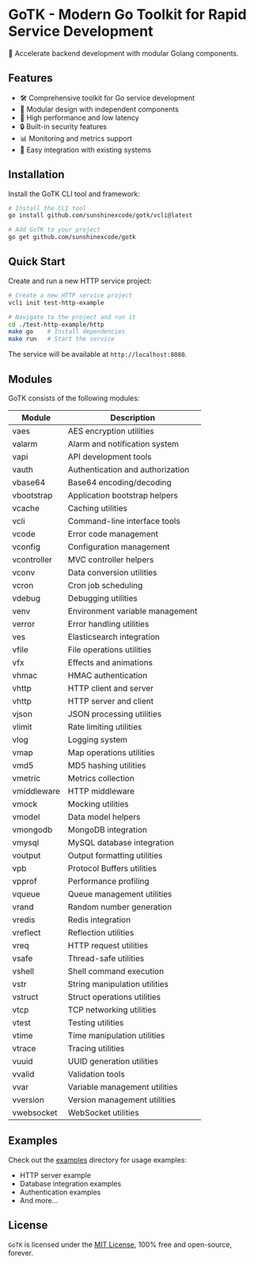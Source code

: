 # GoTK - Modern Go Toolkit for Rapid Service Development

🚀 Accelerate backend development with modular Golang components.

## Features

- 🛠️ Comprehensive toolkit for Go service development
- 🔧 Modular design with independent components
- 🚀 High performance and low latency
- 🔒 Built-in security features
- 📊 Monitoring and metrics support
- 🔄 Easy integration with existing systems

## Installation

Install the GoTK CLI tool and framework:

```bash
# Install the CLI tool
go install github.com/sunshinexcode/gotk/vcli@latest

# Add GoTK to your project
go get github.com/sunshinexcode/gotk
```

## Quick Start

Create and run a new HTTP service project:

```bash
# Create a new HTTP service project
vcli init test-http-example

# Navigate to the project and run it
cd ./test-http-example/http
make go    # Install dependencies
make run   # Start the service
```

The service will be available at `http://localhost:8080`.

## Modules

GoTK consists of the following modules:

| Module      | Description                      |
| ----------- | -------------------------------- |
| vaes        | AES encryption utilities         |
| valarm      | Alarm and notification system    |
| vapi        | API development tools            |
| vauth       | Authentication and authorization |
| vbase64     | Base64 encoding/decoding         |
| vbootstrap  | Application bootstrap helpers    |
| vcache      | Caching utilities                |
| vcli        | Command-line interface tools     |
| vcode       | Error code management            |
| vconfig     | Configuration management         |
| vcontroller | MVC controller helpers           |
| vconv       | Data conversion utilities        |
| vcron       | Cron job scheduling              |
| vdebug      | Debugging utilities              |
| venv        | Environment variable management  |
| verror      | Error handling utilities         |
| ves         | Elasticsearch integration        |
| vfile       | File operations utilities        |
| vfx         | Effects and animations           |
| vhmac       | HMAC authentication              |
| vhttp       | HTTP client and server           |
| vhttp       | HTTP server and client           |
| vjson       | JSON processing utilities        |
| vlimit      | Rate limiting utilities          |
| vlog        | Logging system                   |
| vmap        | Map operations utilities         |
| vmd5        | MD5 hashing utilities            |
| vmetric     | Metrics collection               |
| vmiddleware | HTTP middleware                  |
| vmock       | Mocking utilities                |
| vmodel      | Data model helpers               |
| vmongodb    | MongoDB integration              |
| vmysql      | MySQL database integration       |
| voutput     | Output formatting utilities      |
| vpb         | Protocol Buffers utilities       |
| vpprof      | Performance profiling            |
| vqueue      | Queue management utilities       |
| vrand       | Random number generation         |
| vredis      | Redis integration                |
| vreflect    | Reflection utilities             |
| vreq        | HTTP request utilities           |
| vsafe       | Thread-safe utilities            |
| vshell      | Shell command execution          |
| vstr        | String manipulation utilities    |
| vstruct     | Struct operations utilities      |
| vtcp        | TCP networking utilities         |
| vtest       | Testing utilities                |
| vtime       | Time manipulation utilities      |
| vtrace      | Tracing utilities                |
| vuuid       | UUID generation utilities        |
| vvalid      | Validation tools                 |
| vvar        | Variable management utilities    |
| vversion    | Version management utilities     |
| vwebsocket  | WebSocket utilities              |

## Examples

Check out the [examples](./examples) directory for usage examples:

- HTTP server example
- Database integration examples
- Authentication examples
- And more...

## License

`GoTK` is licensed under the [MIT License](LICENSE), 100% free and open-source, forever.
